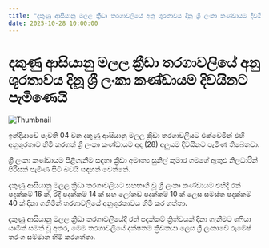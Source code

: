 ```yaml
---
title: "දකුණු ආසියානු මලල ක්‍රීඩා තරගාවලියේ අනු ශූරතාවය දිනූ ශ්‍රී ලංකා කණ්ඩායම දිවයිනට පැමිණෙයි"
date: 2025-10-28 10:00:00
---
```


# දකුණු ආසියානු මලල ක්‍රීඩා තරගාවලියේ අනු ශූරතාවය දිනූ ශ්‍රී ලංකා කණ්ඩායම දිවයිනට පැමිණෙයි

![Thumbnail](https://helakuru.sgp1.cdn.digitaloceanspaces.com/esana/images/lib/south-jkmn.jpg)

ඉන්දියාවේ පැවති 04 වන දකුණු ආසියානු මලල ක්‍රීඩා තරගාවලියට එක්වෙමින් එහි අනුශූරතාව හිමි කරගත් ශ්‍රී ලංකා කණ්ඩායම අද (28) අලුයම දිවයිනට පැමිණ තිබෙනවා.

ශ්‍රී ලංකා කණ්ඩායම පිළිගැනීම සඳහා ක්‍රීඩා අමාත්‍ය සුනිල් කුමාර ගමගේ ඇතුළු නිලධාරීන් පිරිසක් පැමිණ සිටි බවයි සඳහන් වෙන්නේ.

දකුණු ආසියානු මලල ක්‍රීඩා තරගාවලියට සහභාගී වූ ශ්‍රී ලංකා කණ්ඩායම එහිදී රන් පදක්කම් 16 ක්, රිදී පදක්කම් 14 ක් සහ ලෝකඩ පදක්කම් 10 ක් ලෙස සමස්ත පදක්කම් 40 ක් දිනා ගනිමින් තරගාවලියේ අනුශූරතාවය හිමි කර ගත්තා‍.

දකුණු ආසියානු මලල ක්‍රීඩා තරගාවලියේදී රන් පදක්කම් ත්‍රිත්වයක් දිනා ගැනීමට ශෆියා යාමික් සමත් වූ අතර, මෙම තරගාවලියේ දක්ෂතම ක්‍රිඩකයා ලෙස ශ්‍රී ලංකාවේ රුමේෂ් තරංග සම්මාන හිමි කරගත්තා.

